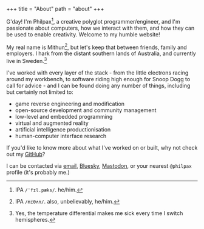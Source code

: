 +++
title = "About"
path = "about"
+++

G'day! I'm Philpax[^1], a creative polyglot programmer/engineer, and I'm passionate about computers, how we interact with them, and how they can be used to enable creativity. Welcome to my humble website!

[^1]: IPA `/ˈfɪl.pæks/`. he/him.

My real name is Mithun[^2], but let's keep that between friends, family and employers. I hark from the distant southern lands of Australia, and currently live in Sweden.[^3]

[^2]: IPA `/mɪθʌn/`. also, unbelievably, he/him.
[^3]: Yes, the temperature differential makes me sick every time I switch hemispheres.

I've worked with every layer of the stack - from the little electrons racing around my workbench, to software riding high enough for Snoop Dogg to call for advice - and I can be found doing any number of things, including but certainly not limited to:

- game reverse engineering and modification
- open-source development and community management
- low-level and embedded programming
- virtual and augmented reality
- artificial intelligence productionisation
- human-computer interface research

If you'd like to know more about what I've worked on or built, why not check out my [GitHub](https://github.com/philpax)?

I can be contacted via [email](mailto:me@philpax.me), [Bluesky](https://bsky.app/profile/philpax.me), [Mastodon](https://mastodon.gamedev.place/@philpax), or your nearest `@philpax` profile (it's probably me.)
